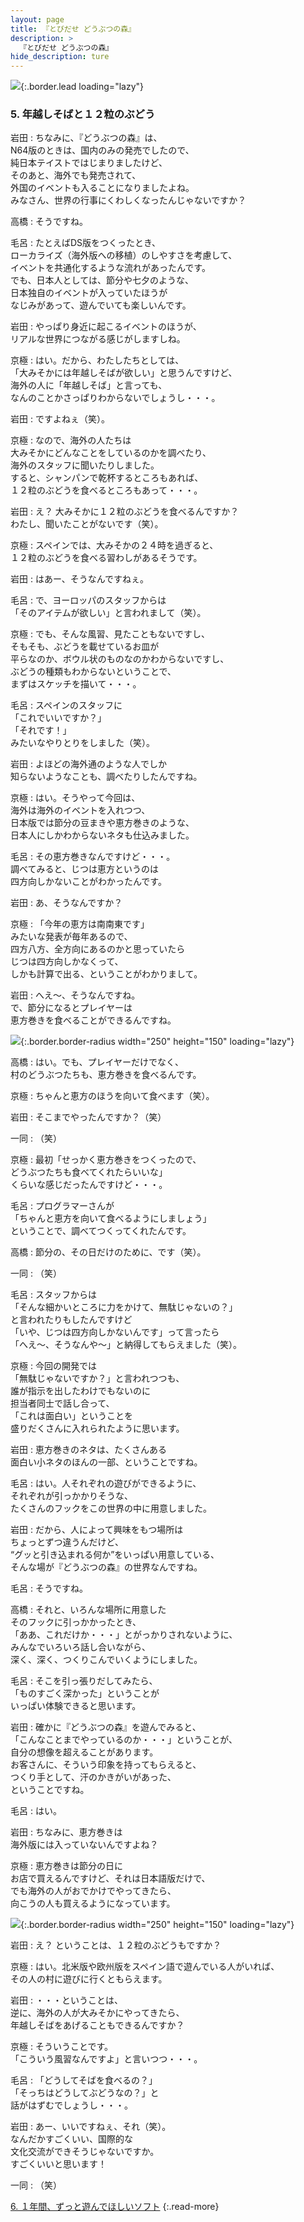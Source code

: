 ```yaml
---
layout: page
title: 『とびだせ どうぶつの森』
description: >
  『とびだせ どうぶつの森』
hide_description: ture
---
```


![](/interviews/jp/3ds/egdj/vol1/img/mainvisual5.jpg){:.border.lead loading="lazy"}

### 5. 年越しそばと１２粒のぶどう

岩田
: ちなみに、『どうぶつの森』は、<br>N64版のときは、国内のみの発売でしたので、<br>純日本テイストではじまりましたけど、<br>そのあと、海外でも発売されて、<br>外国のイベントも入ることになりましたよね。<br>みなさん、世界の行事にくわしくなったんじゃないですか？

高橋
: そうですね。

毛呂
: たとえばDS版をつくったとき、<br>ローカライズ（海外版への移植）のしやすさを考慮して、<br>イベントを共通化するような流れがあったんです。<br>でも、日本人としては、節分や七夕のような、<br>日本独自のイベントが入っていたほうが<br>なじみがあって、遊んでいても楽しいんです。

岩田
: やっぱり身近に起こるイベントのほうが、<br>リアルな世界につながる感じがしますしね。

京極
: はい。だから、わたしたちとしては、<br>「大みそかには年越しそばが欲しい」と思うんですけど、<br>海外の人に「年越しそば」と言っても、<br>なんのことかさっぱりわからないでしょうし・・・。

岩田
: ですよねぇ（笑）。

京極
: なので、海外の人たちは<br>大みそかにどんなことをしているのかを調べたり、<br>海外のスタッフに聞いたりしました。<br>すると、シャンパンで乾杯するところもあれば、<br>１２粒のぶどうを食べるところもあって・・・。

岩田
: え？ 大みそかに１２粒のぶどうを食べるんですか？<br>わたし、聞いたことがないです（笑）。

京極
: スペインでは、大みそかの２４時を過ぎると、<br>１２粒のぶどうを食べる習わしがあるそうです。

岩田
: はあー、そうなんですねぇ。

毛呂
: で、ヨーロッパのスタッフからは<br>「そのアイテムが欲しい」と言われまして（笑）。

京極
: でも、そんな風習、見たこともないですし、<br>そもそも、ぶどうを載せているお皿が<br>平らなのか、ボウル状のものなのかわからないですし、<br>ぶどうの種類もわからないということで、<br>まずはスケッチを描いて・・・。

毛呂
: スペインのスタッフに<br>「これでいいですか？」<br>「それです！」<br>みたいなやりとりをしました（笑）。

岩田
: よほどの海外通のような人でしか<br>知らないようなことも、調べたりしたんですね。

京極
: はい。そうやって今回は、<br>海外は海外のイベントを入れつつ、<br>日本版では節分の豆まきや恵方巻きのような、<br>日本人にしかわからないネタも仕込みました。

毛呂
: その恵方巻きなんですけど・・・。<br>調べてみると、じつは恵方というのは<br>四方向しかないことがわかったんです。

岩田
: あ、そうなんですか？

京極
: 「今年の恵方は南南東です」<br>みたいな発表が毎年あるので、<br>四方八方、全方向にあるのかと思っていたら<br>じつは四方向しかなくって、<br>しかも計算で出る、ということがわかりまして。

岩田
: へえ～、そうなんですね。<br>で、節分になるとプレイヤーは<br>恵方巻きを食べることができるんですね。

![](/interviews/jp/3ds/egdj/vol1/img/photo14.jpg){:.border.border-radius width="250" height="150"  loading="lazy"}

高橋
: はい。でも、プレイヤーだけでなく、<br>村のどうぶつたちも、恵方巻きを食べるんです。

京極
: ちゃんと恵方のほうを向いて食べます（笑）。

岩田
: そこまでやったんですか？（笑）

一同
: （笑）

京極
: 最初「せっかく恵方巻きをつくったので、<br>どうぶつたちも食べてくれたらいいな」<br>くらいな感じだったんですけど・・・。

毛呂
: プログラマーさんが<br>「ちゃんと恵方を向いて食べるようにしましょう」<br>ということで、調べてつくってくれたんです。

高橋
: 節分の、その日だけのために、です（笑）。

一同
: （笑）

毛呂
: スタッフからは<br>「そんな細かいところに力をかけて、無駄じゃないの？」<br>と言われたりもしたんですけど<br>「いや、じつは四方向しかないんです」って言ったら<br>「へえ～、そうなんや～」と納得してもらえました（笑）。

京極
: 今回の開発では<br>「無駄じゃないですか？」と言われつつも、<br>誰が指示を出したわけでもないのに<br>担当者同士で話し合って、<br>「これは面白い」ということを<br>盛りだくさんに入れられたように思います。

岩田
: 恵方巻きのネタは、たくさんある<br>面白い小ネタのほんの一部、ということですね。

毛呂
: はい。人それぞれの遊びができるように、<br>それぞれが引っかかりそうな、<br>たくさんのフックをこの世界の中に用意しました。

岩田
: だから、人によって興味をもつ場所は<br>ちょっとずつ違うんだけど、<br>“グッと引き込まれる何か”をいっぱい用意している、<br>そんな場が『どうぶつの森』の世界なんですね。

毛呂
: そうですね。

高橋
: それと、いろんな場所に用意した<br>そのフックに引っかかったとき、<br>「ああ、これだけか・・・」とがっかりされないように、<br>みんなでいろいろ話し合いながら、<br>深く、深く、つくりこんでいくようにしました。

毛呂
: そこを引っ張りだしてみたら、<br>「ものすごく深かった」ということが<br>いっぱい体験できると思います。

岩田
: 確かに『どうぶつの森』を遊んでみると、<br>「こんなことまでやっているのか・・・」ということが、<br>自分の想像を超えることがあります。<br>お客さんに、そういう印象を持ってもらえると、<br>つくり手として、汗のかきがいがあった、<br>ということですね。

毛呂
: はい。

岩田
: ちなみに、恵方巻きは<br>海外版には入っていないんですよね？

京極
: 恵方巻きは節分の日に<br>お店で買えるんですけど、それは日本語版だけで、<br>でも海外の人がおでかけでやってきたら、<br>向こうの人も買えるようになっています。

![](/interviews/jp/3ds/egdj/vol1/img/photo15.jpg){:.border.border-radius width="250" height="150"  loading="lazy"}

岩田
: え？ ということは、１２粒のぶどうもですか？

京極
: はい。北米版や欧州版をスペイン語で遊んでいる人がいれば、<br>その人の村に遊びに行くともらえます。

岩田
: ・・・ということは、<br>逆に、海外の人が大みそかにやってきたら、<br>年越しそばをあげることもできるんですか？

京極
: そういうことです。<br>「こういう風習なんですよ」と言いつつ・・・。

毛呂
: 「どうしてそばを食べるの？」<br>「そっちはどうしてぶどうなの？」と<br>話がはずむでしょうし・・・。

岩田
: あー、いいですねぇ、それ（笑）。<br>なんだかすごくいい、国際的な<br>文化交流ができそうじゃないですか。<br>すごくいいと思います！

一同
: （笑）

[6. １年間、ずっと遊んでほしいソフト](6.md)
{:.read-more}

